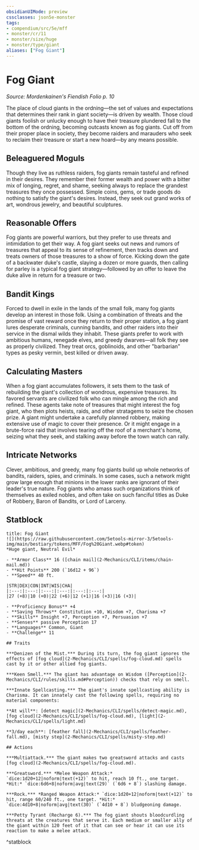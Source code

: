 ```yaml
---
obsidianUIMode: preview
cssclasses: json5e-monster
tags:
- compendium/src/5e/mff
- monster/cr/11
- monster/size/huge
- monster/type/giant
aliases: ["Fog Giant"]
---
```

# Fog Giant
*Source: Mordenkainen's Fiendish Folio p. 10*  

The place of cloud giants in the ordning—the set of values and expectations that determines their rank in giant society—is driven by wealth. Those cloud giants foolish or unlucky enough to have their treasure plundered fall to the bottom of the ordning, becoming outcasts known as fog giants. Cut off from their proper place in society, they become raiders and marauders who seek to reclaim their treasure or start a new hoard—by any means possible.

## Beleaguered Moguls

Though they live as ruthless raiders, fog giants remain tasteful and refined in their desires. They remember their former wealth and power with a bitter mix of longing, regret, and shame, seeking always to replace the grandest treasures they once possessed. Simple coins, gems, or trade goods do nothing to satisfy the giant's desires. Instead, they seek out grand works of art, wondrous jewelry, and beautiful sculptures.

## Reasonable Offers

Fog giants are powerful warriors, but they prefer to use threats and intimidation to get their way. A fog giant seeks out news and rumors of treasures that appeal to its sense of refinement, then tracks down and treats owners of those treasures to a show of force. Kicking down the gate of a backwater duke's castle, slaying a dozen or more guards, then calling for parley is a typical fog giant strategy—followed by an offer to leave the duke alive in return for a treasure or two.

## Bandit Kings

Forced to dwell in exile in the lands of the small folk, many fog giants develop an interest in those folk. Using a combination of threats and the promise of vast reward once they return to their proper station, a fog giant lures desperate criminals, cunning bandits, and other raiders into their service in the dismal wilds they inhabit. These giants prefer to work with ambitious humans, renegade elves, and greedy dwarves—all folk they see as properly civilized. They treat orcs, goblinoids, and other "barbarian" types as pesky vermin, best killed or driven away.

## Calculating Masters

When a fog giant accumulates followers, it sets them to the task of rebuilding the giant's collection of wondrous, expensive treasures. Its favored servants are civilized folk who can mingle among the rich and refined. These agents take note of treasures that might interest the fog giant, who then plots heists, raids, and other stratagems to seize the chosen prize. A giant might undertake a carefully planned robbery, making extensive use of magic to cover their presence. Or it might engage in a brute-force raid that involves tearing off the roof of a merchant's home, seizing what they seek, and stalking away before the town watch can rally.

## Intricate Networks

Clever, ambitious, and greedy, many fog giants build up whole networks of bandits, raiders, spies, and criminals. In some cases, such a network might grow large enough that minions in the lower ranks are ignorant of their leader's true nature. Fog giants who amass such organizations think of themselves as exiled nobles, and often take on such fanciful titles as Duke of Robbery, Baron of Bandits, or Lord of Larceny.

## Statblock

```ad-statblock
title: Fog Giant
![](https://raw.githubusercontent.com/5etools-mirror-3/5etools-img/main/bestiary/tokens/MFF/Fog%20Giant.webp#token)
*Huge giant, Neutral Evil*

- **Armor Class** 16 ([chain mail](2-Mechanics/CLI/items/chain-mail.md))
- **Hit Points** 200 (`16d12 + 96`)
- **Speed** 40 ft.

|STR|DEX|CON|INT|WIS|CHA|
|:---:|:---:|:---:|:---:|:---:|:---:|
|27 (+8)|10 (+0)|22 (+6)|12 (+1)|16 (+3)|16 (+3)|

- **Proficiency Bonus** +4
- **Saving Throws** Constitution +10, Wisdom +7, Charisma +7
- **Skills** Insight +7, Perception +7, Persuasion +7
- **Senses** passive Perception 17
- **Languages** Common, Giant
- **Challenge** 11

## Traits

***Denizen of the Mist.*** During its turn, the fog giant ignores the effects of [fog cloud](2-Mechanics/CLI/spells/fog-cloud.md) spells cast by it or other allied fog giants.

***Keen Smell.*** The giant has advantage on Wisdom ([Perception](2-Mechanics/CLI/rules/skills.md#Perception)) checks that rely on smell.

***Innate Spellcasting.*** The giant's innate spellcasting ability is Charisma. It can innately cast the following spells, requiring no material components:

**At will**: [detect magic](2-Mechanics/CLI/spells/detect-magic.md), [fog cloud](2-Mechanics/CLI/spells/fog-cloud.md), [light](2-Mechanics/CLI/spells/light.md)

**3/day each**: [feather fall](2-Mechanics/CLI/spells/feather-fall.md), [misty step](2-Mechanics/CLI/spells/misty-step.md)

## Actions

***Multiattack.*** The giant makes two greatsword attacks and casts [fog cloud](2-Mechanics/CLI/spells/fog-cloud.md).

***Greatsword.*** *Melee Weapon Attack:* `dice:1d20+12|noform|text(+12)` to hit, reach 10 ft., one target. *Hit:* `dice:6d6+8|noform|avg|text(29)` (`6d6 + 8`) slashing damage.

***Rock.*** *Ranged Weapon Attack:* `dice:1d20+12|noform|text(+12)` to hit, range 60/240 ft., one target. *Hit:* `dice:4d10+8|noform|avg|text(30)` (`4d10 + 8`) bludgeoning damage.

***Petty Tyrant (Recharge 6).*** The fog giant shouts bloodcurdling threats at the creatures that serve it. Each medium or smaller ally of the giant within 120 feet of it that can see or hear it can use its reaction to make a melee attack.
```
^statblock